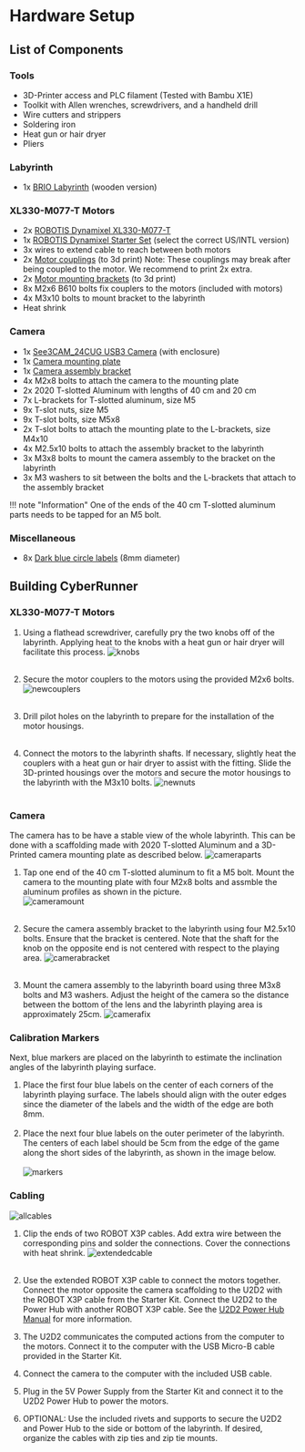 Hardware Setup
=====

## List of Components

### Tools
* 3D-Printer access and PLC filament (Tested with Bambu X1E)
* Toolkit with Allen wrenches, screwdrivers, and a handheld drill
* Wire cutters and strippers
* Soldering iron
* Heat gun or hair dryer
* Pliers

### Labyrinth
<!-- * 1x [BRIO Labyrinth](https://www.brio.us/en-US/products/games/labyrinth-game-63400000) (wooden version) -->
* 1x <a href="https://www.brio.us/en-US/products/games/labyrinth-game-63400000" target="_blank">BRIO Labyrinth</a> (wooden version)

### XL330-M077-T Motors 
* 2x <a href="https://www.robotis.us/dynamixel-xl330-m077-t/" target="_blank">ROBOTIS Dynamixel XL330-M077-T</a>
* 1x <a href="https://www.robotis.us/dynamixel-starter-set-us/" target="_blank">ROBOTIS Dynamixel Starter Set</a> (select the correct US/INTL version)
* 3x wires to extend cable to reach between both motors
* 2x <a href="https://github.com/ckoethz/cyberrunner_docs_md/blob/main/assets/motors/motor_shaft_coupler.step" target="_blank">Motor couplings</a> (to 3d print)
    Note: These couplings may break after being coupled to the motor. We recommend to print 2x extra.
* 2x <a href="https://github.com/ckoethz/cyberrunner_docs_md/blob/main/assets/motors/motor_mounting_bracket.step" target="_blank">Motor mounting brackets</a> (to 3d print)
* 8x M2x6 B610 bolts fix couplers to the motors (included with motors)
* 4x M3x10 bolts to mount bracket to the labyrinth
* Heat shrink

<!-- !!! hint "To Do"

    Update 3D printed parts file to the new ones, including photos! -->

<!-- ### MX-12W Motors (Option 2)

!!! warning "Disclaimer"

    The Dynamixel MX-12W motors have been discontinued. 

* 2x <a href="https://www.robotis.us/dynamixel-mx-12w/" target="_blank">ROBOTIS Dynamixel MX-12W Motors</a>
* 1x <a href="https://www.robotis.us/dynamixel-starter-set-us/" target="_blank">ROBOTIS Dynamixel Starter Set</a> (select the correct US/INTL version)
* 3x wires to extend cable to reach between both motors
* 2x <a href="https://github.com/ckoethz/cyberrunner_docs_md/blob/main/assets/brio_coupler.stp" target="_blank">Motor couplings</a> (to 3d print)
* 2x <a href="https://github.com/ckoethz/cyberrunner_docs_md/blob/main/assets/brio_motor_l.stp" target="_blank">Motor mounting brackets</a> (to 3d print)
* 8x M2x6 B610 bolts fix couplers to the motors (included with motors)
* 8x M2x8 B610 bolts to hold motor into the bracket (included with motors)
* 4x wood screws to mount bracket to the labyrinth (size)
* 4x plastic washers to space bracket from labyrinth -->

### Camera
* 1x <a href="https://www.e-consystems.com/industrial-cameras/ar0234-usb3-global-shutter-camera.asp#" target="_blank">See3CAM_24CUG USB3 Camera</a> (with enclosure)
* 1x <a href="https://github.com/ckoethz/cyberrunner_docs_md/blob/main/assets/camera/camera_mounting_plate.step" target="_blank">Camera mounting plate</a> 
* 1x <a href="https://github.com/ckoethz/cyberrunner_docs_md/blob/main/assets/camera/camera_assembly_mount.step" target="_blank">Camera assembly bracket</a>
* 4x M2x8 bolts to attach the camera to the mounting plate
* 2x 2020 T-slotted Aluminum with lengths of 40 cm and 20 cm
* 7x L-brackets for T-slotted aluminum, size M5
* 9x T-slot nuts, size M5
* 9x T-slot bolts, size M5x8
* 2x T-slot bolts to attach the mounting plate to the L-brackets, size M4x10
* 4x M2.5x10 bolts to attach the assembly bracket to the labyrinth
* 3x M3x8 bolts to mount the camera assembly to the bracket on the labyrinth
* 3x M3 washers to sit between the bolts and the L-brackets that attach to the assembly bracket

!!! note "Information"
    One of the ends of the 40 cm T-slotted aluminum parts needs to be tapped for an M5 bolt. 

### Miscellaneous
* 8x <a href="https://www.herma.co.uk/office-home/product/colour-dots-small-pack-1833/" target="_blank">Dark blue circle labels</a> (8mm diameter)

## Building CyberRunner

###  XL330-M077-T Motors

1. Using a flathead screwdriver, carefully pry the two knobs off of the labyrinth. Applying heat to the knobs with a heat gun or hair dryer will facilitate this process.
![knobs](img/knobs.jpg)
<br><br>

2. Secure the motor couplers to the motors using the provided M2x6 bolts.
![newcouplers](img/newcouplings.jpg)
<br><br>

3. Drill pilot holes on the labyrinth to prepare for the installation of the motor housings. 
<br><br>

4. Connect the motors to the labyrinth shafts. If necessary, slightly heat the couplers with a heat gun or hair dryer to assist with the fitting. Slide the 3D-printed housings over the motors and secure the motor housings to the labyrinth with the M3x10 bolts.
![newnuts](img/newhousing.jpg)
<br><br>

<!-- ###  MX-12W Motors (Option 2)

!!! warning "Disclaimer"

    The Dynamixel MX-12W motors have been discontinued. Instructions for the Dynamizel XL330-M077-T motors are above.

1. Carefully remove the two knobs from the labyrinth by using a flathead screwdriver and pressing the knobs away from the labyrinth board. Slightly heating the knobs with a heat gun or a hairdryer will facilitate this process.
![knobs](img/knobs.jpg)
<br><br>

2. Mount the motor couplers to the front of the motors using the M2x6 bolts included with the motors.
![couplers](img/couplers.jpg)
<br><br>

3. Insert the included nuts on the underside of the motors.
![nuts](img/nuts.jpg)
<br><br>

4. Mount the included mounting frames of the motors to the 3d-printed mounting brackets using the included M2x6 bolts and nuts.
![brackets](img/brackets.jpg)
<br><br>

5. Attach the motors to the mounting frames using the included M2x6 bolts.
![motorframe](img/motorframe.jpg)
<br><br>

6. Press both motor couplers over the labyrinth shafts. You may need to slightly heat the couplers with a heat gun or hairdryer. Then, fix the motors to the labyrinth by using the M2.5x10 wood screws.
![motorfix](img/motorfix.jpg) -->


### Camera

The camera has to be have a stable view of the whole labyrinth. This can be done with a scaffolding made with 2020 T-slotted Aluminum and a 3D-Printed camera mounting plate as described below.
![cameraparts](img/camera_scaffolding_parts.jpg)


1. Tap one end of the 40 cm T-slotted aluminum to fit a M5 bolt. Mount the camera to the mounting plate with four M2x8 bolts and assmble the aluminum profiles as shown in the picture.  
![cameramount](img/cameramountnew.jpg)
<br><br>

2. Secure the camera assembly bracket to the labyrinth using four M2.5x10 bolts. Ensure that the bracket is centered. Note that the shaft for the knob on the opposite end is not centered with respect to the playing area.
![camerabracket](img/camera_bracket.jpg)
<br><br>

3. Mount the camera assembly to the labyrinth board using three M3x8 bolts and M3 washers. Adjust the height of the camera so the distance between the bottom of the lens and the labyrinth playing area is approximately 25cm.
![camerafix](img/camerafixnew.jpg) 

<!-- !!! Warning

    Ensure that the wood screws do not interfere with the motion of the labyrinth playing surface!(TODO photo - also update photo with correct side of labyrinth) -->

### Calibration Markers

Next, blue markers are placed on the labyrinth to estimate the inclination angles of the labyrinth playing surface.

1. Place the first four blue labels on the center of each corners of the labyrinth playing surface. The labels should align with the outer edges since the diameter of the labels and the width of the edge are both 8mm. 
<br><br>
2. Place the next four blue labels on the outer perimeter of the labyrinth. The centers of each label should be 5cm from the edge of the game along the short sides of the labyrinth, as shown in the image below. 
<br><br>
![markers](img/markers.jpg)

### Cabling

![allcables](img/all_cabling.jpg)


1. Clip the ends of two ROBOT X3P cables. Add extra wire between the corresponding pins and solder the connections. Cover the connections with heat shrink.
![extendedcable](img/extended_cable.jpg)
<br><br>

2. Use the extended ROBOT X3P cable to connect the motors together. Connect the motor opposite the camera scaffolding to the U2D2 with the ROBOT X3P cable from the Starter Kit. Connect the U2D2 to the Power Hub with another ROBOT X3P cable. See the <a href="https://emanual.robotis.com/docs/en/parts/interface/u2d2_power_hub/" target="_blank">U2D2 Power Hub Manual</a> for more information.


3. The U2D2 communicates the computed actions from the computer to the motors. Connect it to the computer with the USB Micro-B cable provided in the Starter Kit.


4. Connect the camera to the computer with the included USB cable.


4. Plug in the 5V Power Supply from the Starter Kit and connect it to the U2D2 Power Hub to power the motors.


5. OPTIONAL: Use the included rivets and supports to secure the U2D2 and Power Hub to the side or bottom of the labyrinth. If desired, organize the cables with zip ties and zip tie mounts. 
<!-- (TODO photo) -->
